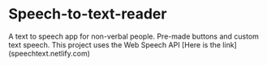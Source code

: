 # Speech-to-text-reader

A text to speech app for non-verbal people. Pre-made buttons and custom text speech. This project uses the Web Speech API
[Here is the link] (speechtext.netlify.com)
